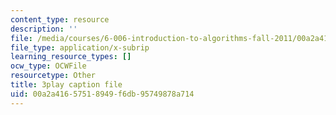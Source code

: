 ```yaml
---
content_type: resource
description: ''
file: /media/courses/6-006-introduction-to-algorithms-fall-2011/00a2a41657518949f6db95749878a714_-DwGrJ8JxDc.srt
file_type: application/x-subrip
learning_resource_types: []
ocw_type: OCWFile
resourcetype: Other
title: 3play caption file
uid: 00a2a416-5751-8949-f6db-95749878a714
---
```

